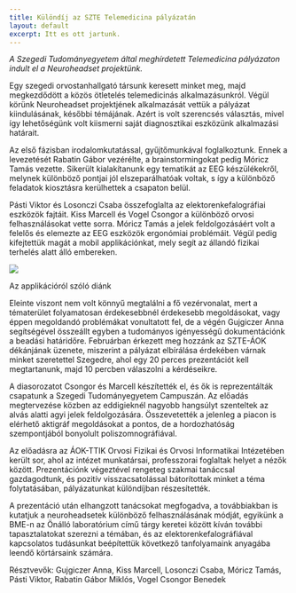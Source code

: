```yaml
---
title: Különdíj az SZTE Telemedicina pályázatán
layout: default
excerpt: Itt es ott jartunk.
---
```

*A Szegedi Tudományegyetem által meghírdetett Telemedicina pályázaton indult el a Neuroheadset projektünk.*

Egy szegedi orvostanhallgató társunk keresett minket meg, majd megkezdődött a közös ötletelés telemedicinás alkalmazásunkról. Végül körünk Neuroheadset projektjének alkalmazását vettük a pályázat kiindulásának, későbbi témájának. Azért is volt szerencsés választás, mivel így lehetőségünk volt kiismerni saját diagnosztikai eszközünk alkalmazási határait.

Az első fázisban irodalomkutatással, gyűjtőmunkával foglalkoztunk. Ennek a levezetését Rabatin Gábor vezérélte, a brainstormingokat pedig Móricz Tamás vezette. Sikerült kialakítanunk egy tematikát az EEG készülékekről, melynek különböző pontjai jól elszeparálhatóak voltak, s így a különböző feladatok kiosztásra kerülhettek a csapaton belül.

Pásti Viktor és Losonczi Csaba összefoglalta az elektorenkefalográfiai eszközök fajtáit. Kiss Marcell és Vogel Csongor a különböző orvosi felhasználásokat vette sorra. Móricz Tamás a jelek feldolgozásáért volt a felelős és elemezte az EEG eszközök ergonómiai problémáit. Végül pedig kifejtettük magát a mobil applikációnkat, mely segít az állandó fizikai terhelés alatt álló embereken.

![](http://lego.sch.bme.hu/wp-content/uploads/2017/03/szte1.jpg)

Az applikációról szóló diánk

Eleinte viszont nem volt könnyű megtalálni a fő vezérvonalat, mert a tématerület folyamatosan érdekesebbnél érdekesebb megoldásokat, vagy éppen megoldandó problémákat vonultatott fel, de a végén Gujgiczer Anna segítségével összeállt egyben a tudományos igényességű dokumentációnk a beadási határidőre. Februárban érkezett meg hozzánk az SZTE-ÁOK dékánjának üzenete, miszerint a pályázat elbírálása érdekében várnak minket szeretettel Szegedre, ahol egy 20 perces prezentációt kell megtartanunk, majd 10 percben válaszolni a kérdéseikre.

A diasorozatot Csongor és Marcell készítették el, és ők is reprezentálták csapatunk a Szegedi Tudományegyetem Campuszán. Az előadás megtervezése közben az eddigieknél nagyobb hangsúlyt szenteltek az alvás alatti agyi jelek feldolgozására. Összevetették a jelenleg a piacon is elérhető aktigráf megoldásokat a pontos, de a hordozhatóság szempontjából bonyolult poliszomnográfiával.

Az előadásra az ÁOK-TTIK Orvosi Fizikai és Orvosi Informatikai Intézetében került sor, ahol az intézet munkatársai, professzorai foglaltak helyet a nézők között. Prezentációnk végeztével rengeteg szakmai tanáccsal gazdagodtunk, és pozitív visszacsatolással bátorítottak minket a téma folytatásában, pályázatunkat különdíjban részesítették.

A prezentáció után elhangzott tanácsokat megfogadva, a továbbiakban is kutatjuk a neuroheadsetek különböző felhasználásának módját, egyikünk a BME-n az Önálló laboratórium című tárgy keretei között kíván további tapasztalatokat szerezni a témában, és az elektorenkefalográfiával kapcsolatos tudásunkat beépítettük következő tanfolyamaink anyagába leendő körtársaink számára.

Résztvevők: Gujgiczer Anna, Kiss Marcell, Losonczi Csaba, Móricz Tamás, Pásti Viktor, Rabatin Gábor Miklós, Vogel Csongor Benedek